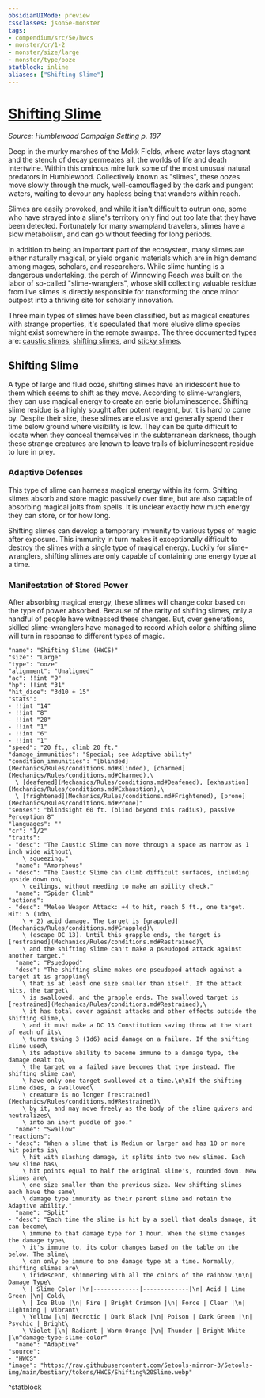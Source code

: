 ```yaml
---
obsidianUIMode: preview
cssclasses: json5e-monster
tags:
- compendium/src/5e/hwcs
- monster/cr/1-2
- monster/size/large
- monster/type/ooze
statblock: inline
aliases: ["Shifting Slime"]
---
```

# [Shifting Slime](Mechanics\bestiary\ooze/shifting-slime-hwcs.md)
*Source: Humblewood Campaign Setting p. 187*  

Deep in the murky marshes of the Mokk Fields, where water lays stagnant and the stench of decay permeates all, the worlds of life and death intertwine. Within this ominous mire lurk some of the most unusual natural predators in Humblewood. Collectively known as "slimes", these oozes move slowly through the muck, well-camouflaged by the dark and pungent waters, waiting to devour any hapless being that wanders within reach.

Slimes are easily provoked, and while it isn't difficult to outrun one, some who have strayed into a slime's territory only find out too late that they have been detected. Fortunately for many swampland travelers, slimes have a slow metabolism, and can go without feeding for long periods.

In addition to being an important part of the ecosystem, many slimes are either naturally magical, or yield organic materials which are in high demand among mages, scholars, and researchers. While slime hunting is a dangerous undertaking, the perch of Winnowing Reach was built on the labor of so-called "slime-wranglers", whose skill collecting valuable residue from live slimes is directly responsible for transforming the once minor outpost into a thriving site for scholarly innovation.

Three main types of slimes have been classified, but as magical creatures with strange properties, it's speculated that more elusive slime species might exist somewhere in the remote swamps. The three documented types are: [caustic slimes](Mechanics/bestiary/ooze/caustic-slime-hwcs.md), [shifting slimes](Mechanics/bestiary/ooze/shifting-slime-hwcs.md), and [sticky slimes](Mechanics/bestiary/ooze/sticky-slime-hwcs.md).

## Shifting Slime

A type of large and fluid ooze, shifting slimes have an iridescent hue to them which seems to shift as they move. According to slime-wranglers, they can use magical energy to create an eerie bioluminescence. Shifting slime residue is a highly sought after potent reagent, but it is hard to come by. Despite their size, these slimes are elusive and generally spend their time below ground where visibility is low. They can be quite difficult to locate when they conceal themselves in the subterranean darkness, though these strange creatures are known to leave trails of bioluminescent residue to lure in prey.

### Adaptive Defenses

This type of slime can harness magical energy within its form. Shifting slimes absorb and store magic passively over time, but are also capable of absorbing magical jolts from spells. It is unclear exactly how much energy they can store, or for how long.

Shifting slimes can develop a temporary immunity to various types of magic after exposure. This immunity in turn makes it exceptionally difficult to destroy the slimes with a single type of magical energy. Luckily for slime-wranglers, shifting slimes are only capable of containing one energy type at a time.

### Manifestation of Stored Power

After absorbing magical energy, these slimes will change color based on the type of power absorbed. Because of the rarity of shifting slimes, only a handful of people have witnessed these changes. But, over generations, skilled slime-wranglers have managed to record which color a shifting slime will turn in response to different types of magic.

```statblock
"name": "Shifting Slime (HWCS)"
"size": "Large"
"type": "ooze"
"alignment": "Unaligned"
"ac": !!int "9"
"hp": !!int "31"
"hit_dice": "3d10 + 15"
"stats":
- !!int "14"
- !!int "8"
- !!int "20"
- !!int "1"
- !!int "6"
- !!int "1"
"speed": "20 ft., climb 20 ft."
"damage_immunities": "Special; see Adaptive ability"
"condition_immunities": "[blinded](Mechanics/Rules/conditions.md#Blinded), [charmed](Mechanics/Rules/conditions.md#Charmed),\
  \ [deafened](Mechanics/Rules/conditions.md#Deafened), [exhaustion](Mechanics/Rules/conditions.md#Exhaustion),\
  \ [frightened](Mechanics/Rules/conditions.md#Frightened), [prone](Mechanics/Rules/conditions.md#Prone)"
"senses": "blindsight 60 ft. (blind beyond this radius), passive Perception 8"
"languages": ""
"cr": "1/2"
"traits":
- "desc": "The Caustic Slime can move through a space as narrow as 1 inch wide without\
    \ squeezing."
  "name": "Amorphous"
- "desc": "The Caustic Slime can climb difficult surfaces, including upside down on\
    \ ceilings, without needing to make an ability check."
  "name": "Spider Climb"
"actions":
- "desc": "Melee Weapon Attack: +4 to hit, reach 5 ft., one target. Hit: 5 (1d6\
    \ + 2) acid damage. The target is [grappled](Mechanics/Rules/conditions.md#Grappled)\
    \ (escape DC 13). Until this grapple ends, the target is [restrained](Mechanics/Rules/conditions.md#Restrained)\
    \ and the shifting slime can't make a pseudopod attack against another target."
  "name": "Psuedopod"
- "desc": "The shifting slime makes one pseudopod attack against a target it is grappling\
    \ that is at least one size smaller than itself. If the attack hits, the target\
    \ is swallowed, and the grapple ends. The swallowed target is [restrained](Mechanics/Rules/conditions.md#Restrained),\
    \ it has total cover against attacks and other effects outside the shifting slime,\
    \ and it must make a DC 13 Constitution saving throw at the start of each of its\
    \ turns taking 3 (1d6) acid damage on a failure. If the shifting slime used\
    \ its adaptive ability to become immune to a damage type, the damage dealt to\
    \ the target on a failed save becomes that type instead. The shifting slime can\
    \ have only one target swallowed at a time.\n\nIf the shifting slime dies, a swallowed\
    \ creature is no longer [restrained](Mechanics/Rules/conditions.md#Restrained)\
    \ by it, and may move freely as the body of the slime quivers and neutralizes\
    \ into an inert puddle of goo."
  "name": "Swallow"
"reactions":
- "desc": "When a slime that is Medium or larger and has 10 or more hit points is\
    \ hit with slashing damage, it splits into two new slimes. Each new slime has\
    \ hit points equal to half the original slime's, rounded down. New slimes are\
    \ one size smaller than the previous size. New shifting slimes each have the same\
    \ damage type immunity as their parent slime and retain the Adaptive ability."
  "name": "Split"
- "desc": "Each time the slime is hit by a spell that deals damage, it can become\
    \ immune to that damage type for 1 hour. When the slime changes the damage type\
    \ it's immune to, its color changes based on the table on the below. The slime\
    \ can only be immune to one damage type at a time. Normally, shifting slimes are\
    \ iridescent, shimmering with all the colors of the rainbow.\n\n| Damage Type\
    \ | Slime Color |\n|-------------|-------------|\n| Acid | Lime Green |\n| Cold\
    \ | Ice Blue |\n| Fire | Bright Crimson |\n| Force | Clear |\n| Lightning | Vibrant\
    \ Yellow |\n| Necrotic | Dark Black |\n| Poison | Dark Green |\n| Psychic | Bright\
    \ Violet |\n| Radiant | Warm Orange |\n| Thunder | Bright White |\n^damage-type-slime-color"
  "name": "Adaptive"
"source":
- "HWCS"
"image": "https://raw.githubusercontent.com/5etools-mirror-3/5etools-img/main/bestiary/tokens/HWCS/Shifting%20Slime.webp"
```
^statblock